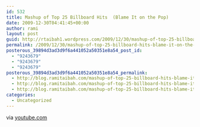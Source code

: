 ```yaml
---
id: 532
title: Mashup of Top 25 Billboard Hits 	(Blame It on the Pop)
date: 2009-12-30T04:41:45+00:00
author: rami
layout: post
guid: http://rtaibah1.wordpress.com/2009/12/30/mashup-of-top-25-billboard-hits-blame-it-on-the-pop
permalink: /2009/12/30/mashup-of-top-25-billboard-hits-blame-it-on-the-pop/
posterous_39894d3ad3d9f6a441052a50351e8a54_post_id:
  - "9243679"
  - "9243679"
  - "9243679"
posterous_39894d3ad3d9f6a441052a50351e8a54_permalink:
  - http://blog.ramitaibah.com/mashup-of-top-25-billboard-hits-blame-it-on-t
  - http://blog.ramitaibah.com/mashup-of-top-25-billboard-hits-blame-it-on-t
  - http://blog.ramitaibah.com/mashup-of-top-25-billboard-hits-blame-it-on-t
categories:
  - Uncategorized
---
```

<div class="posterous_bookmarklet_entry">
  <div class="posterous_quote_citation">
    via <a href="http://www.youtube.com/watch?v=iNzrwh2Z2hQ&feature=player_embedded">youtube.com</a>
  </div></p>
</div>